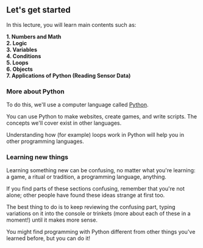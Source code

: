 ## Let's get started
In this lecture, you will learn main contents such as:

**1. Numbers and Math**     
**2. Logic**    
**3. Variables**    
**4. Conditions**   
**5. Loops**        
**6. Objects**  
**7. Applications of Python (Reading Sensor Data)** 

### More about Python

To do this, we'll use a computer language called [Python](https://python.org/).

You can use Python to make websites, create games, and write scripts. The concepts we'll cover exist in other languages.

Understanding how (for example) loops work in Python will help you in other programming languages.
### Learning new things

Learning something new can be confusing, no matter what you're learning: a game, a ritual or tradition, a programming language, anything.

If you find parts of these sections confusing, remember that you're not alone; other people have found these ideas strange at first too.

The best thing to do is to keep reviewing the confusing part, typing variations on it into the console or trinkets (more about each of these in a moment!) until it makes more sense.

You might find programming with Python different from other things you've learned before, but you can do it!